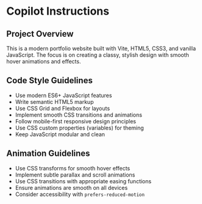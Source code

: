 # Copilot Instructions

<!-- Use this file to provide workspace-specific custom instructions to Copilot. For more details, visit https://code.visualstudio.com/docs/copilot/copilot-customization#_use-a-githubcopilotinstructionsmd-file -->

## Project Overview
This is a modern portfolio website built with Vite, HTML5, CSS3, and vanilla JavaScript. The focus is on creating a classy, stylish design with smooth hover animations and effects.

## Code Style Guidelines
- Use modern ES6+ JavaScript features
- Write semantic HTML5 markup
- Use CSS Grid and Flexbox for layouts
- Implement smooth CSS transitions and animations
- Follow mobile-first responsive design principles
- Use CSS custom properties (variables) for theming
- Keep JavaScript modular and clean

## Animation Guidelines
- Use CSS transforms for smooth hover effects
- Implement subtle parallax and scroll animations
- Use CSS transitions with appropriate easing functions
- Ensure animations are smooth on all devices
- Consider accessibility with `prefers-reduced-motion`
